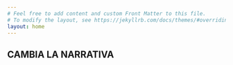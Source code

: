 ```yaml
---
# Feel free to add content and custom Front Matter to this file.
# To modify the layout, see https://jekyllrb.com/docs/themes/#overriding-theme-defaults
layout: home
---
```

<section class="section-main">
    <div class="wrapper">
        <h1>CAMBIA LA NARRATIVA</h1>
    </div>
</section>